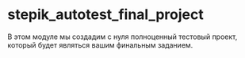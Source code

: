 # stepik_autotest_final_project
В этом модуле мы создадим с нуля полноценный тестовый проект, который будет являться вашим финальным заданием. 
